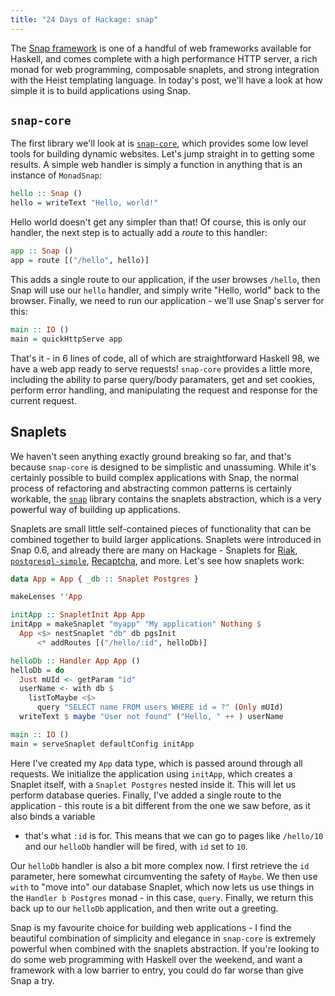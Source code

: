```yaml
---
title: "24 Days of Hackage: snap"
---
```


The [Snap framework](http://snapframework.com) is one of a handful of web
frameworks available for Haskell, and comes complete with a high performance
HTTP server, a rich monad for web programming, composable snaplets, and strong
integration with the Heist templating language. In today's post, we'll have a
look at how simple it is to build applications using Snap.

## `snap-core`

The first library we'll look at is
[`snap-core`](http://hackage.haskell.org/package/snap-core), which provides some
low level tools for building dynamic websites. Let's jump straight in to getting
some results. A simple web handler is simply a function in anything that is an
instance of `MonadSnap`:

```haskell
hello :: Snap ()
hello = writeText "Hello, world!"
```

Hello world doesn't get any simpler than that! Of course, this is only our
handler, the next step is to actually add a *route* to this handler:

```haskell
app :: Snap ()
app = route [("/hello", hello)]
```

This adds a single route to our application, if the user browses `/hello`, then
Snap will use our `hello` handler, and simply write "Hello, world" back to the
browser. Finally, we need to run our application - we'll use Snap's server for
this:

```haskell
main :: IO ()
main = quickHttpServe app
```

That's it - in 6 lines of code, all of which are straightforward Haskell 98,
we have a web app ready to serve requests! `snap-core` provides a little
more, including the ability to parse query/body paramaters, get and set cookies,
perform error handling, and manipulating the request and response for the
current request.

## Snaplets

We haven't seen anything exactly ground breaking so far, and that's because
`snap-core` is designed to be simplistic and unassuming. While it's certainly
possible to build complex applications with Snap, the normal process of
refactoring and abstracting common patterns is certainly workable, the
[`snap`](http://hackage.haskell.org/package/snap) library contains the snaplets
abstraction, which is a very powerful way of building up applications.

Snaplets are small little self-contained pieces of functionality that can be
combined together to build larger applications. Snaplets were introduced in Snap
0.6, and already there are many on Hackage - Snaplets for
[Riak](http://hackage.haskell.org/package/snaplet-riak),
[`postgresql-simple`](http://hackage.haskell.org/package/snaplet-postgresql-simple),
[Recaptcha](http://hackage.haskell.org/package/snaplet-recaptcha), and
more. Let's see how snaplets work:

```haskell
data App = App { _db :: Snaplet Postgres }

makeLenses ''App

initApp :: SnapletInit App App
initApp = makeSnaplet "myapp" "My application" Nothing $
  App <$> nestSnaplet "db" db pgsInit
      <* addRoutes [("/hello/:id", helloDb)]

helloDb :: Handler App App ()
helloDb = do
  Just mUId <- getParam "id"
  userName <- with db $
    listToMaybe <$>
      query "SELECT name FROM users WHERE id = ?" (Only mUId)
  writeText $ maybe "User not found" ("Hello, " ++ ) userName

main :: IO ()
main = serveSnaplet defaultConfig initApp
```

Here I've created my `App` data type, which is passed around through all
requests. We initialize the application using `initApp`, which creates a Snaplet
itself, with a `Snaplet Postgres` nested inside it. This will let us perform
database queries. Finally, I've added a single route to the application - this
route is a bit different from the one we saw before, as it also binds a variable
- that's what `:id` is for. This means that we can go to pages like `/hello/10`
and our `helloDb` handler will be fired, with `id` set to `10`.

Our `helloDb` handler is also a bit more complex now. I first retrieve the `id`
parameter, here somewhat circumventing the safety of `Maybe`. We then use `with`
to "move into" our database Snaplet, which now lets us use things in the
`Handler b Postgres` monad - in this case, `query`. Finally, we return this back
up to our `helloDb` application, and then write out a greeting.

Snap is my favourite choice for building web applications - I find the beautiful
combination of simplicity and elegance in `snap-core` is extremely powerful
when combined with the snaplets abstraction. If you're looking to do some web
programming with Haskell over the weekend, and want a framework with a low
barrier to entry, you could do far worse than give Snap a try.
